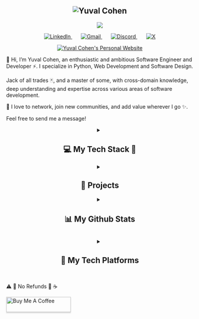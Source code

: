 <h2 align="center">
  <img src="https://readme-typing-svg.demolab.com?font=Fira+Code&size=35&duration=50&pause=3000&color=32de84&center=true&vCenter=true&width=500&height=50&lines=Yuval+Cohen;" alt="Yuval Cohen" />
</h2>
<p align="center">
  <a href="https://github.com/cohenyuval315">
    <img src="https://readme-typing-svg.demolab.com/?lines=Software Engineer;Coding experience;Always%20learning%20new%20things&font=FiraCode&center=true&width=440&height=45&color=DA70D6&vCenter=true&pause=1000&size=22" 
        />
    </a>
</p>
<p align="center">
    <a href="https://www.linkedin.com/in/yc315/">
        <img 
            alt="LinkedIn" 
            title="LinkedIn" 
            src="https://img.shields.io/badge/LinkedIn-0077B5?style=for-the-badge&logo=invision&logoColor=white"/>
    </a>
    &#8287;&#8287;&#8287;&#8287;&#8287;
    <a href="mailto:cohenyuval315@gmail.com">
        <img 
            alt="Gmail" 
            title="Email" 
            src="https://img.shields.io/badge/Gmail-B22222?style=for-the-badge&logo=gmail&logoColor=white"/>
    </a>    
    &#8287;&#8287;&#8287;&#8287;&#8287;          
    <a href="https://discord.com/users/355745340441362432">
        <img 
            alt="Discord" 
            title="Discord" 
            src="https://img.shields.io/badge/Discord-5865F2?style=for-the-badge&logo=discord&logoColor=white"/>
    </a>     
    &#8287;&#8287;&#8287;&#8287;&#8287;
    <a href="https://twitter.com/@YwblK">
        <img 
            alt="X" 
            title="X (formerly Twitter)" 
            src="https://img.shields.io/badge/twitter-000000?style=for-the-badge&logo=X&logoColor=white"/>
    </a> 
</p>

<p align="center">
<div align="center">
<a href="https://www.yuval-cohen.com" target="_blank">
    <img 
        alt="Yuval Cohen's Personal Website" 
        title="Yuval Cohen" 
        src="https://img.shields.io/badge/Personal%20Website-%20Y%20C%20-black?style=for-the-badge&logo=awwwards&logoColor=black&labelColor=91DD93"/>
    </a>
</div>
</p>
<div>
<p>
👋 Hi, I’m Yuval Cohen, an enthusiastic and ambitious Software Engineer and Developer ⚡️. I specialize in Python, Web Development and Software Design.
</p>

<p >
Jack of all trades 🃏, and a master of some, with cross-domain knowledge, deep understanding and expertise across various areas of software development.
</p>

<p >
🤝 I love to network, join new communities, and add value wherever I go ✨. 
</p>
<p >
 Feel free to send me a message!
 </p>
</div>    
<div align="center">
<details> 
    <summary>
        <h2>💻 My Tech Stack 📱</h2>
    </summary>
    </br>
    <p><span> 
        ⚠️ <strong>Important!</strong>
    </span>

⚠️ <strong>Important!</strong>: My tech stack follows a **top-left to bottom-right**. Please Keep this in mind as you explore!.
The Order hierarchy based , on 🏆 experience, 🚀 frequency of use, ❤️ preference, or 🎯 go-to choices. 

⚠️ <strong>Important!</strong>: This isn't a comprehensive list. Some lesser-known or use-case-specific technologies and libraries aren’t included here. Consider this a general overview of my main tools!

⚠️ <strong>Important!</strong>: Some sections might seem a bit detailed or repetitive, but I promise nothing here is misleading. For instance, I could add things like meta programming or pair programming (will find time in the future for those two), but since I don't have real experience with them, they're not included.
This list only shows my actual skills and knowledge, built over 15 years of planning, designing, implementing and testing (besides my bachelor’s).  
</p>
</br>
<h3>
    👨‍💻 My Programming Languages
</h3>
</br>
<p>
    <a href="https://github.com/search?q=user%3Acohenyuval315+language%3Apython"><img alt="Python" src="https://img.shields.io/badge/Python-3776AB.svg?logo=python&logoColor=white"></a>
    <a href="https://github.com/search?q=user%3Acohenyuval315+language%3Ajavascript"><img alt="JavaScript" src="https://img.shields.io/badge/JavaScript-F7DF1E.svg?logo=javascript&logoColor=black"></a>
    <a href="https://github.com/search?q=user%3Acohenyuval315+language%3AtypeScript"><img alt="TypeScript" src="https://img.shields.io/badge/TypeScript-007ACC.svg?logo=typescript&logoColor=white"></a>
    <a href="https://github.com/search?q=user%3Acohenyuval315+language%3Ac"><img alt="C" src="https://custom-icon-badges.demolab.com/badge/C-00599C.svg?logo=c-in-hexagon&logoColor=white"></a>
    <a href="https://github.com/search?q=user%3Acohenyuval315+language%3Acpp"><img alt="C++" src="https://custom-icon-badges.demolab.com/badge/C++-00599C.svg?logo=cpp2&logoColor=white"></a>
    <a href="https://github.com/search?q=user%3Acohenyuval315+language%3Agolang"><img alt="Golang" src="https://img.shields.io/badge/Go-00ADD8.svg?logo=Go&logoColor=white"></a>
    <a href="https://github.com/search?q=user%3Acohenyuval315+language%3Ajava"><img alt="Java" src="https://custom-icon-badges.demolab.com/badge/Java-007396.svg?logo=java&logoColor=white"></a>
<a href="https://github.com/search?q=user%3Acohenyuval315+language%3Asql"><img alt="SQL" src="https://custom-icon-badges.demolab.com/badge/SQL-025E8C.svg?logo=database&logoColor=white"></a>    
    <a href="https://github.com/search?q=user%3Acohenyuval315+language%3Abash"><img alt="Bash" src="https://img.shields.io/badge/Bash-121011.svg?logo=gnu-bash&logoColor=white"></a>
    <a href="https://github.com/search?q=user%3Acohenyuval315+language%3Acsharp"><img alt="C#" src="https://custom-icon-badges.demolab.com/badge/C%23-68217A.svg?logo=cs2&logoColor=white"></a>
    <a href="https://github.com/search?q=user%3Acohenyuval315+language%3Scala"><img alt="Scala" src="https://custom-icon-badges.demolab.com/badge/Scala-DC322F.svg?logo=scala&logoColor=white"></a>    
    <a href="https://github.com/search?q=user%3Acohenyuval315+language%3Aassembly"><img alt="MIPS Assembly" src="https://custom-icon-badges.demolab.com/badge/Assembly-525252.svg?logo=asm-hex&logoColor=white"></a>
    </br>
    </br>    
    <h4> Markup and Data Formats</h4>
    <a href="https://github.com/search?q=user%3Acohenyuval315+language%3Amarkdown"><img alt="Markdown" src="https://img.shields.io/badge/Markdown-000000.svg?logo=markdown&logoColor=white"></a>    
    <a href="https://github.com/search?q=user%3Acohenyuval315+language%3Ahtml"><img alt="HTML" src="https://img.shields.io/badge/HTML-E34F26.svg?logo=html5&logoColor=white"></a>
    <a href="https://github.com/search?q=user%3Acohenyuval315+language%3Acss"><img alt="CSS" src="https://img.shields.io/badge/CSS-1572B6.svg?logo=css3&logoColor=white"></a>
    <a href="https://github.com/search?q=user%3Acohenyuval315+language%3Atex"><img alt="LaTeX" src="https://img.shields.io/badge/LaTeX-008080.svg?logo=LaTeX&logoColor=white"></a>
    <a href="#"><img alt="XML" src="https://img.shields.io/badge/XML-767C52.svg?logo=xml&logoColor=fff"></a>
    <a href="#"><img alt="JSON" src="https://img.shields.io/badge/JSON-000?logo=json&logoColor=fff"></a>
    <a href="#"><img alt="YAML" src="https://img.shields.io/badge/YAML-purple?logo=yaml&logoColor=fff"></a>
    <a href="#"><img alt="Protobuf" src="https://img.shields.io/badge/Protobuf-white?logo=protobuf&logoColor=fff"></a>
    <a href="#"><img alt="Binary" src="https://img.shields.io/badge/Binary-000?logo=archive&style=flat&logoColor=fff"></a>
</p>
</br>
<h3>
⚔️ My Core Stack 🛡
</h3>
</br>
<p>
    These are the tools and technologies that are always by my side when I code.
</p>
</br>
<p>
        <a href="#"><img alt="Linux" src="https://img.shields.io/badge/Linux-black.svg?style=for-the-badge&logo=linux&logoColor=white"></a>   
        <a href="#"><img alt="Ubuntu" src="https://img.shields.io/badge/Ubuntu-E95420?style=for-the-badge&logo=ubuntu&logoColor=white"></a>      
        <a href="#"><img alt="Oh My Zsh" src="https://img.shields.io/badge/Zsh-4E4E4E?logo=zsh&style=for-the-badge&logoColor=ffffff"></a>     
        <a href="#"><img alt="Git" src="https://img.shields.io/badge/Git-F05032.svg?logo=git&logoColor=white&style=for-the-badge"></a>                     
        <a href="#"><img alt="Docker" src="https://img.shields.io/badge/Docker-2496ED.svg?style=for-the-badge&logo=docker&logoColor=white"></a>
        <a href="#"><img alt="Docker Compose" src="https://img.shields.io/badge/Docker%20Compose-FF5C8D.svg?style=for-the-badge&logo=docker&logoColor=white"></a>        
        <a href="#"><img alt="Dev Containers" src="https://img.shields.io/static/v1?style=for-the-badge&message=Devcontainers&color=2496ED&logo=Docker&logoColor=FFFFFF&label="/></a>   
        <a href="#"><img alt="Visual_Studio_Code" src ="https://img.shields.io/badge/Visual_Studio_Code-0078D4?style=for-the-badge&logo=visual%20studio%20code&logoColor=white"></a>                          
    </p>   
</br>
<h3>
🏰 My Main IDEs  🛸
</h3>
</br>
<p>
    I'm also familiar with others like Android Studio, R, and Eclipse, but I mainly use the ones listed here.
</p>
</br>
<p>              
        <a href="#"><img alt="Visual_Studio_Code" src ="https://img.shields.io/badge/Visual_Studio_Code-0078D4?style=for-the-badge&logo=visual%20studio%20code&logoColor=white"></a>    
        <a href="#"><img alt="Pycharm" src="https://img.shields.io/badge/PyCharm-000000.svg?&style=for-the-badge&logo=PyCharm&logoColor=white"></a>        
        <a href="#"><img alt="Visual Studio" src ="https://img.shields.io/badge/Visual_Studio-5C2D91?style=for-the-badge&logo=visual%20studio&logoColor=white"></a> 
        </br>                                        
    </p>    

</br>
<details>
    <summary>
        <h3>🛠️ My Tech Stack Breakdown ⛏</h3>
    </summary>   
    <p>
        Frameworks and libraries are listed by programming language. 
        🔝 The top ones are core and used indefinitely, 
        while project-specific tools 🔧 are not included—only the main ones are shown.
    </p>   
    <details>
        <summary><h3>🐉 Python 🐲</h3></summary> 
        </br>
        <p>
            Python is my language of choice. I’m well-versed in its built-in libraries and follow PEP guidelines, with experience rooted in practical use and the official documentation.
        </p>
        </br>
        <p>
            <a href="#"><img alt="pyproject.toml" src="https://img.shields.io/badge/pyproject.toml-FB9CD7?style=for-the-badge&logo=python&logoColor=black"/></a>
            <a href="#"><img alt="pip" src="https://img.shields.io/badge/pip-3776AB?style=for-the-badge&logo=pypi&logoColor=white"/></a>
            <a href="#"><img alt="uv" src="https://img.shields.io/badge/uv-FFD43B?style=for-the-badge&logo=python&logoColor=black"/></a>
            <a href="#"><img alt="ruff" src="https://img.shields.io/badge/ruff-%23d7ff64?style=for-the-badge&logo=ruff&logoColor=black"/></a>
            <a href="#"><img alt="pre-commit" src="https://img.shields.io/badge/pre%20commit-blue?style=for-the-badge&logo=pre-commit&logoColor=white"/></a>
            <a href="#"><img alt="black" src="https://img.shields.io/badge/black-black?style=for-the-badge"/></a>
            <a href="#"><img alt="isort" src="https://img.shields.io/badge/isort-1f425f?style=for-the-badge&logo=python&logoColor=white"/></a>
            <a href="#"><img alt="pylint" src="https://img.shields.io/badge/pylint-FFD43B?style=for-the-badge&logo=python&logoColor=black"/></a>
            <a href="#"><img alt="pyright" src="https://img.shields.io/badge/pyright-007ACC?style=for-the-badge&logo=typescript&logoColor=white"/></a>
            <a href="#"><img alt="mypy" src="https://img.shields.io/badge/mypy-2C5F2D?style=for-the-badge&logo=python&logoColor=white"/></a>                
        <p>        
        <br/>
            <h4> 🚀 Frameworks </h4>
            </br>
            <p>
                <a href="#"><img alt="cython" src="https://img.shields.io/badge/cython-%23dffcef.svg?style=for-the-badge&logo=python&logoColor=lightgreen"/></a>
                <a href="#"><img alt="pytest" src="https://img.shields.io/badge/pytest-%23ffffff.svg?style=for-the-badge&logo=pytest&logoColor=2f9fe3"/></a>
                <a href="#"><img alt="Pydantic" src="https://img.shields.io/badge/Pydantic-E92063?style=for-the-badge&logo=Pydantic&logoColor=white"/></a>
                <a href="#"><img alt="sqlalchemy" src="https://img.shields.io/badge/sqlalchemy-%23013243.svg?style=for-the-badge&logo=python&logoColor=white"/></a>
                <a href="#"><img alt="fastapi" src="https://img.shields.io/badge/fastapi-109989?style=for-the-badge&logo=FASTAPI&logoColor=white"/></a>
                <a href="#"><img alt="starlette" src="https://img.shields.io/badge/starlette-%23ffaaff.svg?style=for-the-badge&logo=python&logoColor=purple"/></a>
                <a href="#"><img alt="uvicorn" src="https://img.shields.io/badge/uvicorn-%23ffadda.svg?style=for-the-badge&logo=python&logoColor=black"/></a>
                <a href="#"><img alt="gunicorn" src="https://img.shields.io/badge/gunicorn-%23ffffff.svg?style=for-the-badge&logo=python&logoColor=black"/></a>
                <a href="#"><img alt="Flask" src="https://img.shields.io/badge/Flask-000000?style=for-the-badge&logo=flask&logoColor=white"/></a>
                <a href="#"><img alt="Django" src="https://img.shields.io/badge/Django-092E20?style=for-the-badge&logo=django&logoColor=green"/></a>
                </br>
                </br>
                <a href="#"><img alt="AI And Machine Learning" src="https://img.shields.io/badge/AI%20and%20Machine Learning-black?style=for-the-badge&logo=python&logoColor=black&label=described below"/></a>    
            </p>                     
        <br/>
            <h4>📚 Libraries 📖</h4>
            </br>
            <p>
                <a href="#"><img alt="Locust" src="https://img.shields.io/badge/Locust-%23ffffff.svg?style=for-the-badge&logo=Locust&logoColor=2f9fe3"/></a>
                <a href="#"><img alt="Scrapy" src="https://img.shields.io/badge/Scrapy-%23ffffff.svg?style=for-the-badge&logo=beautifulsoup&logoColor=2f9fe3"/></a>    
                <a href="#"><img alt="BeautifulSoup" src="https://img.shields.io/badge/BeautifulSoup-%23ffffff.svg?style=for-the-badge&logo=beautifulsoup&logoColor=2f9fe3"/></a>
                <a href="#"><img alt="selenium" title="selenium" src="https://img.shields.io/badge/-selenium-%43B02A?style=for-the-badge&logo=selenium&logoColor=white"/></a>
            </p>
        </br>
        <h4>🪛 Tools 📖</h4>
        <p>
                I'm familiar with a variety of excellent tools, but I prefer the top ones. That said, the following tools hold a special place in my stack and are used on many occasions for their unique value.
        </p>     
        </br>
        <p>
            <a href="#"><img alt="pyenv" src="https://img.shields.io/badge/pyenv-4B8BBE?style=for-the-badge&logo=python&logoColor=white"/></a>
            <a href="#"><img alt="bandit" src="https://img.shields.io/badge/bandit-red?style=for-the-badge&logo=python&logoColor=white"/></a>
            <a href="#"><img alt="flake8" src="https://img.shields.io/badge/flake8-lightgrey?style=for-the-badge&logo=python&logoColor=black"/></a>
            <a href="#"><img alt="autopep8" src="https://img.shields.io/badge/autopep8-00A896?style=for-the-badge&logo=python&logoColor=white"/></a>
            <a href="#"><img alt="pyupdate" src="https://img.shields.io/badge/pyupdate-orange?style=for-the-badge&logo=python&logoColor=white"/></a>
            <a href="#"><img alt="creosote" src="https://img.shields.io/badge/CREOSOTE-8B0000?style=for-the-badge&logo=python&logoColor=white"/></a>
            <a href="#"><img alt="Code spell" src="https://img.shields.io/badge/codespell-4285F4?style=for-the-badge&logo=pre-commit&logoColor=FAB040"></a>           
        </p>
    </br>
    </details>
    <!-- 
     -->
    <details>
        <summary><h3>🐬 Javascript / Typescript ❄️</h3></summary> 
        <p>
            🏴‍☠️ Pirates 🦜
        </p>
        <p>
            <a href="#"><img alt="Node.js" src="https://img.shields.io/badge/Node%20js-339933?style=for-the-badge&logo=nodedotjs&logoColor=white" /></a>
            <a href="#"><img alt="npm" src="https://img.shields.io/badge/npm-CB3837?style=for-the-badge&logo=npm&logoColor=white" /></a>
            <a href="#"><img alt="Yarn" src="https://img.shields.io/badge/Yarn-2C8EBB?style=for-the-badge&logo=yarn&logoColor=white" /></a>
            <a href="#"><img alt="Bun" src="https://img.shields.io/badge/Bun-%23000000.svg?style=for-the-badge&logo=bun&logoColor=white" /></a>     
        </p>   
            <h4>🦄 Frameworks</h4>
            </br>
            <p>
                <a href="#"><img alt="Express.js" src="https://img.shields.io/badge/Express.js-%23404d59.svg?style=for-the-badge&logo=express&logoColor=%2361DAFB" /></a>
                <a href="#"><img alt="Fastify" src="https://img.shields.io/badge/-Fastify-000000?style=for-the-badge&logo=fastify&logoColor=white" /></a>
                <a href="#"><img alt="React" src="https://img.shields.io/badge/React-20232A?style=for-the-badge&logo=react&logoColor=61DAFB" /></a>
                <a href="#"><img alt="React Native" src="https://img.shields.io/badge/react_native-%2320232a.svg?style=for-the-badge&logo=react&logoColor=%2361DAFB" /></a>                    
                <a href="#"><img alt="Next.js" src="https://img.shields.io/badge/next%20js-000000?style=for-the-badge&logo=nextdotjs&logoColor=white" /></a>
                <a href="#"><img alt="Redux" src="https://img.shields.io/badge/Redux-593D88?style=for-the-badge&logo=redux&logoColor=white" /></a>
                <a href="#"><img alt="RxJS" src="https://img.shields.io/badge/rxjs-%23B7178C.svg?style=for-the-badge&logo=reactivex&logoColor=white" /></a>
                <a href="#"><img alt="Expo" src="https://img.shields.io/badge/Expo-white?logo=expo&style=for-the-badge&logoColor=blue" /></a>
                <a href="#"><img alt="Electron" src="https://img.shields.io/badge/Electron-2B2E3A?logo=electron&style=for-the-badge&logoColor=%2361DAFB" /></a>
                <a href="#"><img alt="Jest" src="https://img.shields.io/badge/Jest-C21325?style=for-the-badge&logo=jest&logoColor=white" /></a>
                <a href="#"><img alt="TailwindCSS" src="https://img.shields.io/badge/TailwindCSS-38B2AC?style=for-the-badge&logo=tailwindcss&logoColor=white" /></a>    
            </p>                    
          <h4>🦚 Tools</h4>
            </br>
            <p>
                <a href="#"><img alt="Webpack" src="https://img.shields.io/badge/webpack-%238DD6F9.svg?style=for-the-badge&logo=webpack&logoColor=black" /></a>                    
                <a href="#"><img alt="ESLint" src="https://img.shields.io/badge/ESLint-4B32C3?style=for-the-badge&logo=eslint&logoColor=white" /></a>
                <a href="#"><img alt="Babel" src="https://img.shields.io/badge/lint--staged-46a2f1?style=for-the-badge&logo=github-actions&logoColor=white" /></a>
                <a href="#"><img alt="Prettier" src="https://img.shields.io/badge/Prettier-F7B93E?style=for-the-badge&logo=prettier&logoColor=black" /></a>
                <a href="#"><img alt="Husky" src="https://img.shields.io/badge/Husky-000000?style=for-the-badge&logo=husky&logoColor=white" /></a>
                <a href="#"><img alt="lint-staged" src="https://img.shields.io/badge/lint--staged-46a2f1?style=for-the-badge&logo=github-actions&logoColor=white" /></a>
            </p>
            <h4>🦩 Libraries</h4>
            </br>
            <p>
                <a href="#"><img alt="Lodash" src="https://img.shields.io/badge/Lodash-3492FF?style=for-the-badge&logo=lodash&logoColor=white" /></a>
                <a href="#"><img alt="Date-fns" src="https://img.shields.io/badge/Date--fns-29b6f6?style=for-the-badge&logo=javascript&logoColor=white" /></a>
                <a href="#"><img alt="Zod" src="https://img.shields.io/badge/zod-%233068b7.svg?style=for-the-badge&logo=zod&logoColor=white" /></a>
                <a href="#"><img alt="d3.js" src="https://img.shields.io/badge/d3%20js-F9A03C?style=for-the-badge&logo=d3.js&logoColor=white" /></a>
                <a href="#"><img alt="PixiJS" src="https://img.shields.io/badge/Pixijs%20js-F9A03C?style=for-the-badge&logo=d3.js&logoColor=white" /></a>
                <a href="#"><img alt="Framer Motion" src="https://img.shields.io/badge/Framer%20Motion-EA4C89?style=for-the-badge&logo=framer&logoColor=white" /></a>
                <a href="#"><img alt="Moment.js" src="https://img.shields.io/badge/Moment.js-8D46E7?style=for-the-badge&logo=moment&logoColor=white" /></a>
                <a href="#"><img alt="Quill" src="https://img.shields.io/badge/Quill-000000?style=for-the-badge&logo=quill&logoColor=white" /></a>
                <a href="#"><img alt="Draft.js" src="https://img.shields.io/badge/Draft.js-000000?style=for-the-badge&logo=draft.js&logoColor=white" /></a>
            </p>
            </br>
            </br>
    </details>
    <!-- 
     -->
    <details>
        <summary><h3>🦍 C / C++ 🦅</h3></summary>    
        <p>
            C and C++ are powerful but need the right use case to shine. Python usually wins for efficiency, but I enjoy dabbling in parallel and distributed computing, and have fun with Unity and Arduino projects.
        </p>   
        <p>                
            <a href="#"><img alt="Makefile" src="https://img.shields.io/badge/makefile-red.svg?style=for-the-badge&logo=makefile&logoColor=black"></a>                   
            <a href="#"><img alt="MPI" src="https://img.shields.io/badge/MPI-%23FFFFFF.svg?style=for-the-badge&logoColor=white"/></a>  
            <a href="#"><img alt="OpenMP" src="https://img.shields.io/badge/OpenMP-%2376B900.svg?style=for-the-badge&logoColor=white"/></a>          
            <a href="#"><img alt="Cuda" src="https://img.shields.io/badge/cuda-000000.svg?style=for-the-badge&logo=nVIDIA&logoColor=green"></a>                
            <a href="#"><img alt="OpenCV" src="https://img.shields.io/badge/opencv-%23white.svg?style=for-the-badge&logo=opencv&logoColor=white"/></a>             
            <a href="#"><img alt="OpenGL" src="https://img.shields.io/badge/OpenGL-%23FFFFFF.svg?style=for-the-badge&logo=opengl"/></a>   
            <a href="#"><img alt="Unity" src ="https://img.shields.io/badge/Unity-00979D?style=for-the-badge&logo=unity&logoColor=white"></a>                       
            <a href="#"><img alt="Arduino" src ="https://img.shields.io/badge/Arduino-00979D?style=for-the-badge&logo=arduino&logoColor=white"></a>                       
        </p>
        </br>
        </br>
    </details>            
    <details>
        <summary><h3>🦕 Java / Scala 🐦‍🔥</h3></summary>
        <p>
        </br>
            <a href="#"><img alt="Spring Boot" src="https://img.shields.io/badge/Spring%20Boot-6DB33F?style=for-the-badge&logo=springboot&logoColor=fff"></a>      
            <a href="#"><img alt="gradle" src ="https://img.shields.io/badge/gradle-02303A?style=for-the-badge&logo=gradle&logoColor=white"></a>          
            <a href="#"><img alt="Android" src="https://img.shields.io/badge/Android-3DDC84?style=for-the-badge&logo=android&logoColor=white"></a> 
            <a href="#"><img alt="Spark" src="https://img.shields.io/badge/Spark-3DDC84?style=for-the-badge&logo=spark&logoColor=white"></a>   
        </p>
    </details>
    </br>
    </br>
</details>                                

<details>
    <summary><h3>✈️ Softwares</h3></summary>  
    </br>
    <p>
        Tools I'm familiar with, enjoy working with, and find incredibly powerful.
    </p>
    </br>
    <p>
        <a href="#"><img alt="Apache Kafka" src="https://img.shields.io/badge/Apache_Kafka-231F20?style=for-the-badge&logo=apache-kafka&logoColor=white"></a>
        <a href="#"><img alt="Apache_Spark" src ="https://img.shields.io/badge/Apache_Spark-FFFFFF?style=for-the-badge&logo=apachespark&logoColor=#E35A16"></a>
        <a href="#"><img alt="Nginx" src="https://img.shields.io/badge/nginx-%23009639.svg?style=for-the-badge&logo=nginx&logoColor=white"></a>
        <a href="#"><img alt="Kubernetes" src="https://img.shields.io/badge/Kubernetes-326CE5?style=for-the-badge&logo=Kubernetes&logoColor=white"></a>            
        <a href="#"><img alt="Jenkins" src="https://img.shields.io/badge/jenkins-%232C5263.svg?style=for-the-badge&logo=jenkins&logoColor=white"></a>
        <a href="#" ><img alt="grafana" title="Microsoft Teams" src="https://img.shields.io/badge/grafana-%23F46800.svg?style=for-the-badge&logo=grafana&logoColor=white"></a>
        <a href="#" ><img alt="Prometheus" title="Microsoft Teams" src="https://img.shields.io/badge/Prometheus-E6522C?style=for-the-badge&logo=Prometheus&logoColor=white"></a>                 
        <a href="#"><img alt="Hadoop" src ="https://img.shields.io/badge/rabbitmq-%23FF6600.svg?&style=for-the-badge&logo=rabbitmq&logoColor=white"></a>                  
        <a href="#"><img alt="Rabbit MQ" src ="https://img.shields.io/badge/rabbitmq-%23FF6600.svg?&style=for-the-badge&logo=rabbitmq&logoColor=white"></a>              
        <a href="#" ><img alt="OpenTelemetry" title="Microsoft Teams" src="https://img.shields.io/badge/OpenTelemetry-FFFFFF?&style=for-the-badge&logo=opentelemetry&logoColor=black"></a>          
    </p>      
    </br>  
</details>     

<!-- <details>
    <summary><h3>Frameworks</h3></summary>  
    </br>
    <p>
    </p>
    </br>
    <p>         
        <a href="#" ><img alt="OpenTelemetry" title="Microsoft Teams" src="https://img.shields.io/badge/OpenTelemetry-FFFFFF?&style=for-the-badge&logo=opentelemetry&logoColor=black"></a>          
    </p>        
</details>        -->

<details>
        <summary><h3>💣 My Databases 🧨</h3></summary>  
        </br>
        <p>
            PostgreSQL is my go-to for SQL databases, while MongoDB is my preferred choice for NoSQL or vectors. Redis is a powerhouse as an in-memory database—flexible and with endless use cases. SQLite has always been reliable. Elasticsearch is something I often find myself needing for various projects. Cassandra is a beautiful distributed database I’d love to use more often when the right use case arises.
        </p>
        </br>
        <p>
            <a href="#"><img alt="PostgreSQL" src ="https://img.shields.io/badge/postgres-%23316192.svg?style=for-the-badge&logo=postgresql&logoColor=white"></a>    
            <a href="#"><img alt="MongoDB" src ="https://img.shields.io/badge/MongoDB-4ea94b.svg?style=for-the-badge&logo=mongodb&logoColor=white"></a>        
            <a href="#"><img alt="Redis" src ="https://img.shields.io/badge/redis-%23DD0031.svg?&style=for-the-badge&logo=redis&logoColor=white"></a>          
            <a href="#"><img alt="SQLite" src ="https://img.shields.io/badge/SQLite-07405e.svg?style=for-the-badge&logo=sqlite&logoColor=white"></a>     
            <a href="#"><img alt="Elastic_Search" src ="https://img.shields.io/badge/Elastic_Search-005571?style=for-the-badge&logo=elasticsearch&logoColor=white"></a>                           
            <a href="#"><img alt="Cassandra" src ="https://img.shields.io/badge/Cassandra-%231287B1.svg?style=for-the-badge&logo=apache-cassandra&logoColor=white"></a>        
            <a href="#"><img alt="DynamoDB" src ="https://img.shields.io/badge/DynamoDB-4053D6?style=for-the-badge&logo=amazondynamodb&logoColor=fff"></a>      
            <a href="#"><img alt="Neo4j" src ="https://img.shields.io/badge/Neo4j-008CC1?style=for-the-badge&logo=neo4j&logoColor=white"></a>   
            <a href="#"><img alt="MySQL" src="https://img.shields.io/badge/mysql-4479A1.svg?style=for-the-badge&logo=mysql&logoColor=white"></a>
            <a href="#"><img alt="Oracle" src ="https://img.shields.io/badge/Oracle-F00000.svg?style=for-the-badge&logo=oracle&logoColor=white"></a>                          
            <a href="#"><img alt="Microsoft SQL Server" src ="https://img.shields.io/badge/Microsoft%20SQL%20Server-CC2927?style=for-the-badge&logo=microsoft%20sql%20server&logoColor=white"></a>
        </p>
</details>   

<details>
        <summary><h3>🚀 My Deployment & Hosting</h3></summary>  
        </br>
        <p>
            I'm grateful for GitHub for free hosting with GitHub Pages, and GitHub Actions is a fantastic tool. I’ve used Heroku in the past and now rely on Vercel for free hosting. For servers, I use AWS EC2, EKS, or other AWS services. Domains are purchased through GoDaddy, and Cloudflare is a must-have for every website I manage. I'll likely explore more cloud providers in the future, such as GCP and Azure.
        </p>     
        </br>
        <p>  
            <a href="#"><img alt="GitHub Pages" src="https://img.shields.io/badge/GitHub%20Pages-121013?style=for-the-badge&logo=github&logoColor=white"></a>
            <a href="#"><img alt="Github Actions" src="https://img.shields.io/badge/Github%20Actions-282a2e?style=for-the-badge&logo=githubactions&logoColor=367cfe"></a>            
            <a href="#"><img alt="Heroku" src="https://img.shields.io/badge/Heroku-430098.svg?style=for-the-badge&logo=heroku&logoColor=white"></a>    
            <a href="#"><img alt="Vercel" src="https://img.shields.io/badge/Vercel-000000.svg?style=for-the-badge&logo=vercel"></a>
            <a href="#"><img alt="AWS" src="https://img.shields.io/badge/AWS-000000.svg?style=for-the-badge&logo=amazon&logoColor=yellow"></a>        
            <a href="#"><img alt="GoDaddy" src="https://img.shields.io/badge/GoDaddy-white.svg?style=for-the-badge&logo=godaddy&logoColor=olive"></a>
            <a href="#"><img alt="Cloudflare" src="https://img.shields.io/badge/Cloudflare-white.svg?style=for-the-badge&logo=cloudflare&logoColor=orange"></a>                
            <!-- 
            <a href="#"><img alt="Microsoft Azure" src="https://img.shields.io/badge/DigitalOcrean-white.svg?logo=digitalocean&logoColor=blue"></a>       
            <a href="#"><img alt="Google Cloud" src="https://img.shields.io/badge/Google_Cloud-4285F4?style=for-the-badge&logo=google-cloud&logoColor=white"></a>                     
            <a href="#"><img alt="Azure" src="https://img.shields.io/badge/Microsoft_Azure-0089D6?style=for-the-badge&logo=microsoft-azure&logoColor=white"></a>                 
            <a href="#"><img alt="GCP" src="https://img.shields.io/badge/GCP-white.svg?logo=gcp&logoColor=blue"></a>   
             -->            
        </p>  
</details>   

<!-- 
<details >
    <summary><h3>My Programming SKills</h3></summary>       
        <details open>
            <summary><h4>My Paradigms</h4></summary>  
            <p>
                <a href="#"><img alt="Object-Oriented Programming (OOP)" src="https://img.shields.io/badge/OOP-006F68?style=for-the-badge"></a>
                <a href="#"><img alt="Functional Programming" src="https://img.shields.io/badge/Functional%20Programming-5D7F54?style=for-the-badge"></a>
                <a href="#"><img alt="Reactive Programming" src="https://img.shields.io/badge/Reactive%20Programming-4B6A6D?style=for-the-badge"></a>
                <a href="#"><img alt="Concurrent Programming" src="https://img.shields.io/badge/Concurrent%20Programming-8B7F00?style=for-the-badge"></a>
                <a href="#"><img alt="Parallel Programming" src="https://img.shields.io/badge/Parallel%20Programming-AE8C00?style=for-the-badge"></a>
                <a href="#"><img alt="Distributed Programming" src="https://img.shields.io/badge/Distributed%20Programming-407C48?style=for-the-badge"></a>
                <a href="#"><img alt="Aspect-Oriented Programming" src="https://img.shields.io/badge/ACP-407C48?style=for-the-badge"></a>
                <a href="#"><img alt="Generic Programming" src="https://img.shields.io/badge/Generic-407C48?style=for-the-badge"></a>
                <a href="#"><img alt="Contract Programming" src="https://img.shields.io/badge/Contract%20Programming-407C48?style=for-the-badge"></a>
                <a href="#"><img alt="Cloud Computing" src="https://img.shields.io/badge/Cloud%20Computing-00B39F?style=for-the-badge"></a>
            </p>
        </details> 
        <details open>
            <summary><h4>My Core Concepts and basics</h4></summary>  
            <p>
                <a href="#"><img alt="Data Structures" src="https://img.shields.io/badge/Data%20Structures-4C89B9?style=for-the-badge"></a>
                <a href="#"><img alt="Algorithms" src="https://img.shields.io/badge/Algorithms-4C89B9?style=for-the-badge"></a>
                <a href="#"><img alt="Design Patterns" src="https://img.shields.io/badge/Design%20Patterns-76C876?style=for-the-badge"></a>
                <a href="#"><img alt="Single responsibility, Open–closed, Liskov substitution, Interface segregation, Dependency inversion (SOLID)" src="https://img.shields.io/badge/SOLID-3A8BB6?style=for-the-badge"></a>
                <a href="#"><img alt="DRY" src="https://img.shields.io/badge/DRY-3A8BB6?style=for-the-badge"></a>
                <a href="#"><img alt="Keep it simple stupid(KISS)" src="https://img.shields.io/badge/KISS-3A8BB6?style=for-the-badge"></a>
                <a href="#"><img alt="You Aren't Gonna Need It(YAGNI)" src="https://img.shields.io/badge/YAGNI-3A8BB6?style=for-the-badge"></a>
                <a href="#"><img alt="easier to ask forgiveness than permission(EAFP)" src="https://img.shields.io/badge/EAFP-3A8BB6?style=for-the-badge"></a>
                <a href="#"><img alt="Look before you leap(LBYL)" src="https://img.shields.io/badge/LBYL-3A8BB6?style=for-the-badge"></a>                
                <a href="#"><img alt="single source of truth (SSOT)" src="https://img.shields.io/badge/SSOT-3A8BB6?style=for-the-badge"></a>
                <a href="#"><img alt="command–query separation (CQS)" src="https://img.shields.io/badge/CQS-3A8BB6?style=for-the-badge"></a>
                <a href="#"><img alt="Observability" src="https://img.shields.io/badge/Observability-7F9EC3?style=for-the-badge"></a>
                <a href="#"><img alt="Code Quality" src="https://img.shields.io/badge/Code%20Quality-55CC00?style=for-the-badge"></a>
                <a href="#"><img alt="Debugging" src="https://img.shields.io/badge/Debugging-FF8C00?style=for-the-badge"></a>
                <a href="#"><img alt="Testing" src="https://img.shields.io/badge/Testing-FF8C00?style=for-the-badge"></a>
                <a href="#"><img alt="Deployment" src="https://img.shields.io/badge/Deployment-FF8C00?style=for-the-badge"></a>
                <a href="#"><img alt="Profiling" src="https://img.shields.io/badge/Profiling-13A693?style=for-the-badge"></a>
                <a href="#"><img alt="Error Handling" src="https://img.shields.io/badge/Error%20Handling-F44336?style=for-the-badge"></a>
                <a href="#"><img alt="Refactoring" src="https://img.shields.io/badge/Refactoring-8A2D95?style=for-the-badge"></a>
                <a href="#"><img alt="Version Control" src="https://img.shields.io/badge/Version%20Control-8A2D95?style=for-the-badge"></a>
                <a href="#"><img alt="Documentation" src="https://img.shields.io/badge/Documentation-FFB700?style=for-the-badge"></a>
                <a href="#"><img alt="Security" src="https://img.shields.io/badge/Security-FF5147?style=for-the-badge"></a>
            </p>
            </details>       
            <details open>
            <summary><h4>My Methodologies</h4></summary>  
                <p>
                    <a href="#"><img alt="CI/CD" src="https://img.shields.io/badge/CI%2FCD-FF6A33?style=for-the-badge"></a>
                    <a href="#"><img alt="Domain-Driven Design (DDD)" src="https://img.shields.io/badge/DDD-4E73DF?style=for-the-badge"></a>
                    <a href="#"><img alt="Agile Methodology" src="https://img.shields.io/badge/Agile%20Methodology-FFB1C1?style=for-the-badge"></a>
                    <a href="#"><img alt="Scrum" src="https://img.shields.io/badge/Scrum-62296B?style=for-the-badge"></a>
                    <a href="#"><img alt="Waterfall" src="https://img.shields.io/badge/Waterfall-62296B?style=for-the-badge"></a>
                    <a href="#"><img alt="Test-Driven Development (TDD)" src="https://img.shields.io/badge/TDD-E84C3C?style=for-the-badge"></a>
                    <a href="#"><img alt="Research and development (R&D)" src="https://img.shields.io/badge/Research%20and%20development-FF6A33?style=for-the-badge"></a>
                    <a href="#"><img alt="DevOps" src="https://img.shields.io/badge/DevOps-FF6A33?style=for-the-badge"></a>
                    <a href="#"><img alt="Behavior-Driven Development (BDD)" src="https://img.shields.io/badge/BDDD-E84C3C?style=for-the-badge"></a>
                </p>  
            </details>
            <details open>
            <details open>
                <summary><h4>Design & Architecture & Development</h4></summary>  
                <p>
                    <a href="#"><img alt="software development life cycle (SDLC)" src="https://img.shields.io/badge/Web%20Development-9B59B6?style=for-the-badge"></a>
                    <a href="#"><img alt="Software engineering" src="https://img.shields.io/badge/Software%20Architecture-FF6A33?style=for-the-badge"></a>
                    <a href="#"><img alt="Software Design" src="https://img.shields.io/badge/Software%20Design-FF6347?style=for-the-badge"></a>
                    <a href="#"><img alt="Software Architecture" src="https://img.shields.io/badge/Software%20Architecture-FF6A33?style=for-the-badge"></a>
                    <a href="#"><img alt="Database Design" src="https://img.shields.io/badge/Database%20Design-DB4437?style=for-the-badge"></a>
                    <a href="#"><img alt="Monolithic" src="https://img.shields.io/badge/Monolithic-FD5733?style=for-the-badge"></a>
                    <a href="#"><img alt="Microservices" src="https://img.shields.io/badge/Microservices-FF5733?style=for-the-badge"></a>
                    <a href="#"><img alt="Serverless Architecture" src="https://img.shields.io/badge/Serverless%20Computing-00BFFF?style=for-the-badge"></a>
                    <a href="#"><img alt="Distributed Systems" src="https://img.shields.io/badge/Distributed%20Systems-2980B9?style=for-the-badge"></a>
                    <a href="#"><img alt="Service-oriented architecture (SOA)" src="https://img.shields.io/badge/SOA-2980B9?style=for-the-badge"></a>
                    <a href="#"><img alt="Command Query Responsibility Segregation" src="https://img.shields.io/badge/CQRS-2980B9?style=for-the-badge"></a>
                    <a href="#"><img alt="Multitenancy" src="https://img.shields.io/badge/Multitenancy-2980B9?style=for-the-badge"></a>
                    <a href="#"><img alt="Software Development" src="https://img.shields.io/badge/Software%20Development-9B59B6?style=for-the-badge"></a>
                    <a href="#"><img alt="Web Development" src="https://img.shields.io/badge/Web%20Development-9B59B6?style=for-the-badge"></a>
                    <a href="#"><img alt="API Development" src="https://img.shields.io/badge/API%20Development-00BFFF?style=for-the-badge"></a>
                    <a href="#"><img alt="Mobile Development" src="https://img.shields.io/badge/Mobile%20Development-2980B9?style=for-the-badge"></a>
                    <a href="#"><img alt="RESTful Services" src="https://img.shields.io/badge/RESTful%20Services-7FFFD4?style=for-the-badge"></a>
                    <a href="#"><img alt="Data-Driven" src="https://img.shields.io/badge/Data%20Driven-4C8C2F?style=for-the-badge"></a>
                    <a href="#"><img alt="Event-Driven" src="https://img.shields.io/badge/Event%20Driven-4C8C2F?style=for-the-badge"></a>
                </p>
                </details>                
            <details open>
                <summary><h4>Testing</h4></summary>  
                <p>
                    <a href="#"><img alt="Unit Testing" src="https://img.shields.io/badge/Unit%20Testing-4CAF50?style=for-the-badge"></a>
                    <a href="#"><img alt="System Testing" src="https://img.shields.io/badge/System%20Testing-1E90FF?style=for-the-badge"></a>
                    <a href="#"><img alt="Load Testing" src="https://img.shields.io/badge/Load%20Testing-F08080?style=for-the-badge"></a>
                    <a href="#"><img alt="Test Automation" src="https://img.shields.io/badge/Test%20Automation-6A5ACD?style=for-the-badge"></a>
                    <a href="#"><img alt="End-to-End Testing" src="https://img.shields.io/badge/End%20to%20End%20Testing-FF6347?style=for-the-badge"></a>
                </p>
            </details>          
            <details open>
                <summary><h4>Standards & Regulations and Conventions</h4></summary> 
                <p>
                    <a href="#"><img alt="PEP 8" src="https://img.shields.io/badge/PEP%208-3083B8?style=for-the-badge"></a>
                    <a href="#"><img alt="GDPR" src="https://img.shields.io/badge/GDPR-5F6368?style=for-the-badge"></a>
                    <a href="#"><img alt="RFC" src="https://img.shields.io/badge/RFC-00B2A9?style=for-the-badge"></a>
                    <a href="#"><img alt="ISO" src="https://img.shields.io/badge/ISO%2027001-27B2B2?style=for-the-badge"></a>
                    <a href="#"><img alt="IEEE Standards" src="https://img.shields.io/badge/IEEE-000000?style=for-the-badge"></a>
                    <a href="#"><img alt="Proof of Concept (POC)" src="https://img.shields.io/badge/POC-FF6347?style=for-the-badge"></a>
                    <a href="#"><img alt="Open Systems Interconnection (OSI)" src="https://img.shields.io/badge/OSI-FF6347?style=for-the-badge"></a>
                </p>
            </details>                      
    </details>
        </p>       
        </br> 
        </br>
</details>     -->

<!-- <details open>
    <summary><h3>Specific Concepts</h3></summary>  
    <p>
        <a href="#"><img alt="Identity Management" src="https://img.shields.io/badge/Authentication%20%26%20Authorization-9B59B6?style=for-the-badge&logo=keycloak&logoColor=white"></a>
        <a href="#"><img alt="Web Scraping" src="https://img.shields.io/badge/Web%20Scraping-FF6347?style=for-the-badge&logo=scrapy&logoColor=white"></a>
        <a href="#"><img alt="Cloud Storage" src="https://img.shields.io/badge/Cloud%20Storage-1ABC9C?style=for-the-badge&logo=google-cloud&logoColor=white"></a>
        <a href="#"><img alt="WebSockets & Sockets" src="https://img.shields.io/badge/Cloud%20Computing-1ABC9C?style=for-the-badge&logo=aws&logoColor=white"></a>
    <p>      
-->

<details>
    <summary><h3>🧬 Data Science, AI and Machine Learning  🧪</h3></summary>  
    </br>
    <p>
        <a href="#"><img alt="jupyter" src="https://img.shields.io/badge/jupyter-%2300A4A6.svg?style=for-the-badge&logo=jupyter&logoColor=white"/></a>
        <a href="#"><img alt="googlecolab" src="https://img.shields.io/badge/Google%20Colab-%239C27B0.svg?style=for-the-badge&logo=googlecolab&logoColor=white"/></a>                        
        <a href="#"><img alt="numpy" src="https://img.shields.io/badge/numpy-%23013243.svg?style=for-the-badge&logo=numpy&logoColor=white"/></a>
        <a href="#"><img alt="pandas" src="https://img.shields.io/badge/pandas-%23160400.svg?style=for-the-badge&logo=pandas&logoColor=white"/></a>
        <a href="#"><img alt="scikit-learn" src="https://img.shields.io/badge/scikit--learn-%23228B22.svg?style=for-the-badge&logo=scikit-learn&logoColor=white"/></a>
        <a href="#"><img alt="Matplotlib" src="https://img.shields.io/badge/Matplotlib-%233F51B5.svg?style=for-the-badge&logo=Matplotlib&logoColor=white"/></a>
        <a href="#"><img alt="PyTorch" src="https://img.shields.io/badge/PyTorch-%23FF7F50?style=for-the-badge&logo=pytorch&logoColor=white"/></a>
        <a href="#"><img alt="Keras" src="https://img.shields.io/badge/Keras-%23D32F2F?style=for-the-badge&logo=keras&logoColor=white"/></a>
        <a href="#"><img alt="TensorFlow" src="https://img.shields.io/badge/TensorFlow-%239C27B0?style=for-the-badge&logo=tensorflow&logoColor=white"/></a>                            
        <a href="#"><img alt="transformers" src="https://img.shields.io/badge/transformers-1C3C3C?style=for-the-badge&logo=langchain&logoColor=white"/></a>
        <a href="#"><img alt="HuggingFace" src="https://img.shields.io/badge/-HuggingFace-%23FF4081?style=for-the-badge&logo=HuggingFace&logoColor=black"/></a>                            
        <a href="#"><img alt="seaborn" src="https://img.shields.io/badge/seaborn-%2314B1AB.svg?style=for-the-badge&logo=scikit-learn&logoColor=white"/></a>                            
        <a href="#"><img alt="SciPy" src="https://img.shields.io/badge/SciPy-%233F51B5.svg?style=for-the-badge&logo=SciPy&logoColor=white"/></a>
        <a href="#"><img alt="langchain" src="https://img.shields.io/badge/langchain-%230D47A1?style=for-the-badge&logo=langchain&logoColor=white"/></a>
        <a href="#"><img alt="NLTK" src="https://img.shields.io/badge/NLTK-%23FF5722?style=for-the-badge&logo=tensorflow&logoColor=white"/></a>
    </p>
    </br> 
        <h4>🤖 AI Services</h3>
        <p>
            These AI services are a huge time-saver for me, but I use them strategically. They’re not always fully reliable, especially with niche or complex topics. For non-common code or tricky subjects, they often need strong prompts and my own understanding to make them useful. Without that, they can be pretty inaccurate. I mainly rely on the classic GPT for general tasks, but I’ll switch to others when necessary, especially for quick learning with proper checks.
        </p>
        </br>
        <p>
            <a href="#"><img alt="Chat GPT" src="https://img.shields.io/badge/Chat%20GPT-black?style=for-the-badge&logo=openai&logoColor=white"></a>
            <a href="#"><img alt="Google Gemini" src="https://img.shields.io/badge/Google%20Gemini-white?style=for-the-badge&logo=googlegemini&logoColor=blue"></a>
            <a href="#"><img alt="Claude" src="https://img.shields.io/badge/Claude-8E75B2?style=for-the-badge&logo=googlegemini&logoColor=white"></a>
            <a href="#"><img alt="Blackbox AI" src="https://img.shields.io/badge/Blackbox_AI-8E75B2?style=for-the-badge&logo=googlegemini&logoColor=white"></a>
        </p>
        </br>
        <h4>💫 AI Models</h3>
        <p>
            AI models I’ve trained or run locally, often using open-source code or models from platforms like Hugging Face and Civitai.
        </p>
        </br>
        <p>
            <a href="#"><img alt="Stable diffusion" src="https://img.shields.io/badge/Stable_diffusion-8E75B2?style=for-the-badge&logo=googlegemini&logoColor=white"></a>
            <a href="#"><img alt="Stylgan" src="https://img.shields.io/badge/Stylgan-8E75B2?style=for-the-badge&logo=googlegemini&logoColor=white"></a>
            <a href="#"><img alt="Google FLAN-T5" src="https://img.shields.io/badge/Google%20FLAN-T5-blue?style=for-the-badge&logo=googlegemini&logoColor=white"></a>
        </p>
    </p>
    <br>
</details>    

<!-- <details>
    <summary><h3> Communication, Resources and Other</h3></summary>  
    <h3>🤝 Collaboration Tools</h3>
        These are the tools I’m comfortable with for working with others or teams.
    <p>
        <a href="#"><img alt="Jira" src="https://img.shields.io/badge/jira-%230A0FFF.svg?style=for-the-badge&logo=jira&logoColor=white"></a>
        <a href="#"><img alt="Slack" src="https://img.shields.io/badge/Slack-4A154B?logo=slack&style=for-the-badge&logoColor=fff"></a>
        <a href="#"><img alt="Trello" title="Trello" src="https://img.shields.io/badge/Trello-%23026AA7.svg?style=for-the-badge&logo=Trello&logoColor=white"></a>
        <a href="#"><img alt="Monday" title="Monday" src="https://img.shields.io/badge/Monday-%23026AA7.svg?style=for-the-badge&logo=monday&logoColor=white"></a>
        <a href="#"><img alt="Discord" title="Dev Pro Tips Discord Server" src="https://img.shields.io/badge/Discord-7289DA?style=for-the-badge&logo=discord&logoColor=white"></a>
        <a href="#"><img alt="Microsoft Teams" title="Microsoft Teams" src="https://img.shields.io/badge/Microsoft_Teams-6264A7?style=for-the-badge&logo=microsoft-teams&logoColor=white"></a>
        <a href="#"><img alt="Zoom" title="Zoom" src="https://img.shields.io/badge/Zoom-2D8CFF?style=for-the-badge&logo=zoom&logoColor=white"></a>
        <a href="#"><img alt="Google Meet" src="https://img.shields.io/badge/Google%20Meet-00897B?style=for-the-badge&logo=google-meet&logoColor=white"></a>
    </p>
    <h3>📠 My Office Tools</h3>
        <p>Document tools I’ve used and am familiar with.</p> 
        <p>I’ve had plenty of experience with office tools—used them all through school, high school, academia, and beyond.</p>
    <p>
        <a href="#"><img alt="Google Docs" src="https://img.shields.io/badge/Google%20Docs-4285F4?style=for-the-badge&logo=google-docs&logoColor=white"></a>
        <a href="#"><img alt="Google Sheets" src="https://img.shields.io/badge/Google%20Sheets-34A853?style=for-the-badge&logo=google-sheets&logoColor=white"></a>    
        <a href="#"><img alt="Microsoft Word" src="https://img.shields.io/badge/Microsoft_Word-2B579A?style=for-the-badge&logo=microsoft-word&logoColor=white"></a>
        <a href="#"><img alt="Microsoft Excel" src="https://img.shields.io/badge/Microsoft_Excel-217346?style=for-the-badge&logo=microsoft-excel&logoColor=white"></a>
        <a href="#"><img alt="Microsoft Powerpoint" src="https://img.shields.io/badge/Microsoft_PowerPoint-B7472A?style=for-the-badge&logo=microsoft-powerpoint&logoColor=white"></a>
        <a href="#"><img alt="OpenOffice" src="https://img.shields.io/badge/OpenOffice-0E85CD?style=for-the-badge&logo=ApacheOpenOffice&logoColor=white"></a>
        <a href="#"><img alt="LibreOffice" src="https://img.shields.io/badge/LibreOffice-18A303?style=for-the-badge&logo=LibreOffice&logoColor=white"></a>
    </p>    
    <h3>🌈 My Web Browsers</h3>
    <p>
    I stick to my browsers—no Edge, no Safari, no matter how hard Microsoft tries to convince me.
    </p>
    <p>
        <a href="#"><img alt="Google Chrome" src="https://img.shields.io/badge/Google_chrome-4285F4?style=for-the-badge&logo=Google-chrome&logoColor=white"></a>
        <a href="#"><img alt="Firefox Browser" src="https://img.shields.io/badge/Firefox_Browser-FF7139?style=for-the-badge&logo=Firefox-Browser&logoColor=white"></a>
        <a href="#"><img alt="Tor Browser" src="https://img.shields.io/badge/Tor_Browser-7D4698?style=for-the-badge&logo=Tor-Browser&logoColor=white"></a>
    </p>
    <h3>🌅 My Favorite Everyday Softwares</h3>
    <p>My personal use softwares.</p>
        <p>
            I can't live without obsidian,
            and if you like books, nothing compares to the quality of librera.
        </p>
    <p>
        <a href="#"><img alt="Obsidian" src="https://img.shields.io/badge/Obsidian-483699?style=for-the-badge&logo=Obsidian&logoColor=white"></a>
        <a href="#"><img alt="Librera" src="https://img.shields.io/badge/Librera-white?logo=obs-studio&style=for-the-badge&logoColor=black"></a>
        <a href="#"><img alt="OBS Studio" src="https://img.shields.io/badge/OBS_Studio-302E31?logo=obs-studio&style=for-the-badge&logoColor=white"></a>
        <a href="#"><img alt="Team viewer" src="https://img.shields.io/badge/Team_Viewer-blue?logo=teamviewer&style=for-the-badge&logoColor=white"></a>
        <a href="#"><img alt="Wireshark" src="https://img.shields.io/badge/Wireshark-1679A7?style=for-the-badge&logo=Wireshark&logoColor=white"></a>
        <a href="#"><img alt="uTorrent" src="https://img.shields.io/badge/uTorrent-lightgreen?style=for-the-badge&logo=utorrent&logoColor=black"></a>
        <a href="#"><img alt="SysinternalsSuite" src="https://img.shields.io/badge/SysinternalsSuite-1679A7?style=for-the-badge&logo=windows&logoColor=white"></a>
        <a href="#"><img alt="Notepad++" src="https://img.shields.io/badge/Notepad++-90E59A.svg?style=for-the-badge&logo=notepad%2B%2B&logoColor=black"></a>
        <a href="#"><img alt="Mihon" src ="https://img.shields.io/badge/Mihon-white.svg?style=for-the-badge&logo=mihon%2B%2B&logoColor=blue"></a>          
    </p>    
    <h3>💌 My Favorite Web Resources</h3>
        <p>Some websites I truly appreciate: <strong>Stack Overflow</strong> is a godsend, <strong>Wikipedia</strong> basically raised me, and <strong>GeeksforGeeks</strong> contributed a lot to my DSA. My adventures on <strong>Google Scholar</strong> and <strong>ResearchGate</strong>, exploring research papers, is truly satisfying.
    </p>  
    <p>
        <a href="#"><img alt="Stack Overflow" src="https://img.shields.io/badge/-Stack%20Overflow-FE7A16?style=for-the-badge&logo=stack-overflow&logoColor=white"></a>
        <a href="#"><img alt="Wikipedia" src="https://img.shields.io/badge/Wikipedia-%23000000.svg?style=for-the-badge&logo=wikipedia&logoColor=white"></a>
        <a href="#"><img alt="GeeksForGeeks" src="https://img.shields.io/badge/GeeksforGeeks-gray?style=for-the-badge&logo=geeksforgeeks&logoColor=35914c"></a>
        <a href="#"><img alt="Google Scholar" src="https://img.shields.io/badge/Google%20Scholar-4285F4?style=for-the-badge&logo=google-scholar&logoColor=white"></a>
        <a href="#"><img alt="ResearchGate" title="ResearchGate" src="https://img.shields.io/badge/ResearchGate-00CCBB?style=for-the-badge&logo=ResearchGate&logoColor=white"></a>
        <a href="#"><img alt="Academia" src="https://img.shields.io/badge/Academia-fff?style=for-the-badge&logo=academia&logoColor=black"></a>
        <a href="#"><img alt="W3Schools" src="https://img.shields.io/badge/W3Schools-04AA6D?style=for-the-badge&logo=W3Schools&logoColor=white"></a>
        <a href="#"><img alt="YouTube" title="YouTube" src="https://img.shields.io/badge/YouTube-%23FF0000.svg?style=for-the-badge&logo=YouTube&logoColor=white"></a>
    </p>    
    </br>
</details>
</br>
    </br> -->

</details> 

<details> 
    <summary><h2>📘 Projects</h2></summary>
    <div align="left">
        <div>
            <h3>Recent</h3>
            <a href="https://github.com/yuval-cohen-dev/PyMicroservicesBase">
                <img 
                    width="278" 
                    alt="readme-typing-svg"
                    src="https://denvercoder1-github-readme-stats.vercel.app/api/pin/?username=yuval-cohen-dev&repo=PyMicroservicesBase&theme=react&bg_color=1F222E&title_color=F85D7F&hide_border=true&icon_color=F8D866&show_icons=false" 
                />
            </a>
        </div>
        <div>
            <h3></h3>
        </div>
    </div>
    <p>
        <a href="https://github.com/yuval-cohen-dev?tab=repositories&sort=stargazers">
            <img 
                alt="All Repositories" 
                title="All Repositories" 
                src="https://custom-icon-badges.demolab.com/badge/-Click%20Here%20For%20All%20My%20Repos-1F222E?style=for-the-badge&logoColor=white&logo=repo"/>
        </a>
    </p>
    </br>
</details>

<details> 
    <summary><h2>📊 My Github Stats</h2></summary>
    </br>
    <p align="center">
        <a href="https://github.com/yuval-cohen-dev">
        <img 
            title="🔥 Streak Stats 🔥" 
            alt="yuval-cohen-dev's streak" 
            src="https://github-readme-streak-stats-eight.vercel.app/?user=yuval-cohen-dev&show_icons=true&theme=tokyonight&hide_border=true&short_numbers=true&background=transparent"  
        />
        </a>
        <a href="https://github.com/anuraghazra/github-readme-stats">
            <img
                alt="Cohenyuval315's Github Stats" 
                height="192px"
                src="https://denvercoder1-github-readme-stats.vercel.app/api/?username=yuval-cohen-dev&show_icons=true&include_all_commits=true&count_private=true&theme=tokyonight&hide_border=true&bg_color=00000000" 
            />
        </a>
        <a 
            href="https://github.com/anuraghazra/github-readme-stats">
            <img 
                height="192px"
                alt="Cohenyuval315's Top Languages" 
                src="https://denvercoder1-github-readme-stats.vercel.app/api/top-langs/?username=yuval-cohen-dev&langs_count=8&layout=compact&theme=tokyonight&hide_border=true&bg_color=00000000&hide=Jupyter%20Notebook,Roff" 
            />
        </a>
        <a 
            href="https://github.com/yuval-cohen-dev/github-readme-activity-graph">
            <img 
                alt="yuval-cohen-dev's Activity Graph" 
                src="https://github-readme-activity-graph.vercel.app/graph/?username=yuval-cohen-dev&bg_color=00000000&color=F8D866&line=F85D7F&point=FFFFFF&hide_border=true" 
            />
        </a>
        <h3>⚡ Recent GitHub Activity</h3>
        </br>
        </details> 
    </p>

<!--START_SECTION:activity-->

<!--END_SECTION:activity-->
</details>
<details>
    <summary><h2>💎 My Tech Platforms</h2></summary>
    </br>
    <p>                        
        <a target="_blank" href="https://github.com/yuval-cohen-dev"><img alt="Github" title="Github" src="https://img.shields.io/badge/GitHub-100000?style=for-the-badge&logo=github&logoColor=white"/></a>               
        <br/>                 
        <a target="_blank" href="https://leetcode.com/u/steel315/"><img alt="Leet Code" title="Leet Code"src="https://img.shields.io/badge/LeetCode-000000?style=for-the-badge&logo=LeetCode&logoColor=#d16c06"></a>    
        </br>
        <a target="_blank" href="https://www.kaggle.com/yuvalcohen315/"><img alt="Kaggle" title="Kaggle"src="https://img.shields.io/badge/Kaggle-035a7d?style=for-the-badge&logo=kaggle&logoColor=white"/> </a>         
        </br>
        <a target="_blank" href="https://codeforces.com/profile/Steel315"><img alt="Code Forces" src="https://img.shields.io/badge/Codeforces-1F8ACB?style=for-the-badge&logo=Codeforces&logoColor=white"></a> 
        </br>
        <a target="_blank" href="https://www.codewars.com/users/HarderThanSteel"><img alt="Code Wars" src="https://img.shields.io/badge/Codewars-B1361E?style=for-the-badge&logo=Codewars&logoColor=white"></a>                   
    </p>
</details> 
</br>
<p align="left">
    ⚠️ 🚧 No Refunds 🥸 ☕️
</p>
<p align="left">
    <a href="https://www.buymeacoffee.com/cohenyuval315" target="_blank">
        <img 
            src="https://www.buymeacoffee.com/assets/img/custom_images/orange_img.png" 
            alt="Buy Me A Coffee" 
            style="height: 41px !important;width: 174px !important;box-shadow: 0px 3px 2px 0px rgba(190, 190, 190, 0.5) !important;-webkit-box-shadow: 0px 3px 2px 0px rgba(190, 190, 190, 0.5) !important;" >
    </a>
</p>
